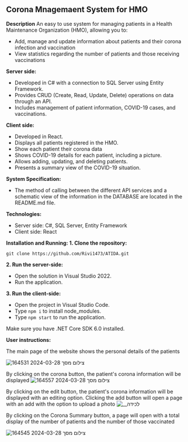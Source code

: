 ## Corona Mnagemaent System for HMO

**Description**
An easy to use system for managing patients in a Health Maintenance Organization (HMO), allowing you to:  

 - Add, manage and update information about patients and their corona infection and vaccination
 - View statistics regarding the number of patients and those receiving vaccinations
 
**Server side:**
 -  Developed in C# with a connection to SQL Server using Entity Framework.
 - Provides CRUD (Create, Read, Update, Delete) operations on data through an API.
 - Includes management of patient information, COVID-19 cases, and vaccinations.

 **Client side:**
-   Developed in React.
-   Displays all patients registered in the HMO.
- Show each patient their corona data
-   Shows COVID-19 details for each patient, including a picture.
-   Allows adding, updating, and deleting patients.
-   Presents a summary view of the COVID-19 situation.

**System Specification:**
-   The method of calling between the different API services and a schematic view of the information in the DATABASE are located in the README.md file.

**Technologies:**
-   Server side: C#, SQL Server, Entity Framework
-   Client side: React

**Installation and Running:**
**1. Clone the repository:**
```
git clone https://github.com/Rivi1473/ATIDA.git
```
**2. Run the server-side:**
-   Open the solution in Visual Studio 2022.
-   Run the application.

**3. Run the client-side:**

-   Open the project in Visual Studio Code.
-   Type  `npm i`  to install node_modules.
-   Type  `npm start`  to run the application.

  Make sure you have .NET Core SDK 6.0 installed.


**User instructions:**

  The main page of the website shows the personal details of the patients

  ![צילום מסך 2024-03-28 164531](https://github.com/Rivi1473/ATIDA/assets/144923864/08b0ed67-3d64-499a-80e8-cece09daee64)

By clicking on the corona button, the patient's corona information will be displayed
![צילום מסך 2024-03-28 164557](https://github.com/Rivi1473/ATIDA/assets/144923864/8366f521-74e7-4acb-aee6-c85419815a6d)

By clicking on the edit button, the patient's corona information will be displayed with an editing option.
Clicking the add button will open a page with an add with the option to upload a photo
![__לכידה](https://github.com/Rivi1473/ATIDA/assets/144923864/b70bc1e5-94d8-455a-a75d-2ac033570d10)


By clicking on the Corona Summary button, a page will open with a total display of the number of patients and the number of those vaccinated

![צילום מסך 2024-03-28 164545](https://github.com/Rivi1473/ATIDA/assets/144923864/fe07dbab-0fe4-428a-a2fa-cda302d03671)

